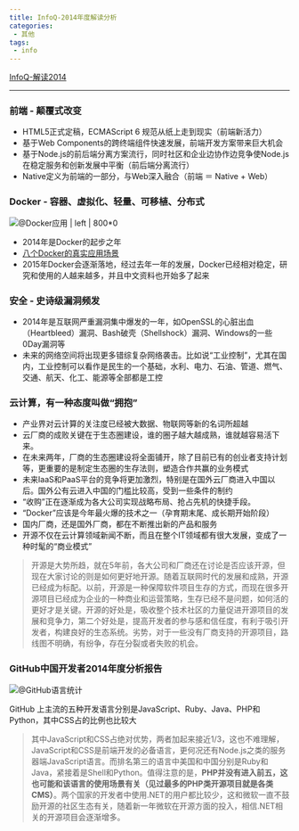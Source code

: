 ```yaml
---
title: InfoQ-2014年度解读分析
categories:
 - 其他
tags:
 - info
---
```


[InfoQ-解读2014](http://www.infoq.com/cn/interpretation-of-2014)

---

### 前端 - 颠覆式改变
- HTML5正式定稿，ECMAScript 6 规范从纸上走到现实（前端新活力）
- 基于Web Components的跨终端组件快速发展，前端开发方案带来巨大机会
- 基于Node.js的前后端分离方案流行，同时社区和企业边协作边竞争使Node.js在稳定服务和创新发展中平衡（前后端分离流行）
- Native定义为前端的一部分，与Web深入融合（前端 ＝ Native + Web）

### Docker - 容器、虚拟化、轻量、可移植、分布式
![@Docker应用 | left | 800*0](http://cdn1.infoqstatic.com/statics_s2_20170324-0322/resource/articles/2014-review-docker/zh/resources/6A4B720F-E4A3-4099-BA9B-A3F94BABA176.png)
- 2014年是Docker的起步之年
- [八个Docker的真实应用场景](http://dockone.io/article/126)
- 2015年Docker会逐渐落地，经过去年一年的发展，Docker已经相对稳定，研究和使用的人越来越多，并且中文资料也开始多了起来

### 安全 - 史诗级漏洞频发
- 2014年是互联网严重漏洞集中爆发的一年，如OpenSSL的心脏出血（Heartbleed）漏洞、Bash破壳（Shellshock）漏洞、Windows的一些0Day漏洞等
- 未来的网络空间将出现更多错综复杂网络袭击。比如说“工业控制”，尤其在国内，工业控制可以看作是民生的一个基础，水利、电力、石油、管道、燃气、交通、航天、化工、能源等全部都是工控

### 云计算，有一种态度叫做“拥抱”
- 产业界对云计算的关注度已经被大数据、物联网等新的名词所超越
- 云厂商的成败关键在于生态圈建设，谁的圈子越大越成熟，谁就越容易活下来。
- 在未来两年，厂商的生态圈建设将全面铺开，除了目前已有的创业者支持计划等，更重要的是制定生态圈的生存法则，塑造合作共赢的业务模式
- 未来IaaS和PaaS平台的竞争将更加激烈，特别是在国外云厂商进入中国以后。国外公有云进入中国的门槛比较高，受到一些条件的制约
- “收购”正在逐渐成为各大公司实现战略布局、抢占先机的快捷手段。
- “Docker”应该是今年最火爆的技术之一（孕育期末尾、成长期开始阶段）
-  国内厂商，还是国外厂商，都在不断推出新的产品和服务
-  开源不仅在云计算领域新闻不断，而且在整个IT领域都有很大发展，变成了一种时髦的“商业模式”
>开源是大势所趋，就在5年前，各大公司和厂商还在讨论是否应该开源，但现在大家讨论的则是如何更好地开源。随着互联网时代的发展和成熟，开源已经成为标配。以前，开源是一种保障软件项目生存的方式，而现在很多开源项目已经成为企业的一种商业和运营策略，生存已经不是问题，如何活的更好才是关键。开源的好处是，吸收整个技术社区的力量促进开源项目的发展和竞争力，第二个好处是，提高开发者的参与感和信任度，有利于吸引开发者，构建良好的生态系统。劣势，对于一些没有厂商支持的开源项目，路线图不明确，有纷争，存在分裂或者失败的机会。

### GitHub中国开发者2014年度分析报告
![@GitHub语言统计](http://cdn.infoqstatic.com/statics_s2_20170324-0322/resource/articles/github-chinese-developers-annual-analysis-report/zh/resources/0203011.png)

GitHub 上主流的五种开发语言分别是JavaScript、Ruby、Java、PHP和 Python，其中CSS占的比例也比较大

>其中JavaScript和CSS占绝对优势，两者加起来接近1/3，这也不难理解，JavaScript和CSS是前端开发的必备语言，更何况还有Node.js之类的服务器端JavaScript语言。而排名第三的语言中美国和中国分别是Ruby和Java，紧接着是Shell和Python。值得注意的是，**PHP并没有进入前五，这也可能和该语言的使用场景有关（见过最多的PHP类开源项目就是各类CMS）**。两个国家的开发者中使用.NET的用户都比较少，这和微软一直不鼓励开源的社区生态有关，随着新一年微软在开源方面的投入，相信.NET相关的开源项目会逐渐增多。
